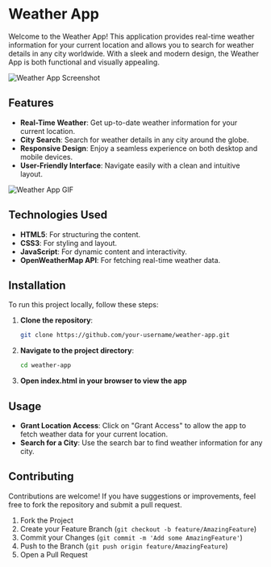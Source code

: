 # Weather App

Welcome to the Weather App! This application provides real-time weather information for your current location and allows you to search for weather details in any city worldwide. With a sleek and modern design, the Weather App is both functional and visually appealing.

![Weather App Screenshot]()

## Features

- **Real-Time Weather**: Get up-to-date weather information for your current location.
- **City Search**: Search for weather details in any city around the globe.
- **Responsive Design**: Enjoy a seamless experience on both desktop and mobile devices.
- **User-Friendly Interface**: Navigate easily with a clean and intuitive layout.

![Weather App GIF](path/to/your/animated.gif)

## Technologies Used

- **HTML5**: For structuring the content.
- **CSS3**: For styling and layout.
- **JavaScript**: For dynamic content and interactivity.
- **OpenWeatherMap API**: For fetching real-time weather data.

## Installation

To run this project locally, follow these steps:

1. **Clone the repository**:
   ```bash
   git clone https://github.com/your-username/weather-app.git

2. **Navigate to the project directory**:
   ```bash
   cd weather-app
3. **Open index.html in your browser to view the app**

## Usage

- **Grant Location Access**: Click on "Grant Access" to allow the app to fetch weather data for your current location.
- **Search for a City**: Use the search bar to find weather information for any city.

## Contributing

Contributions are welcome! If you have suggestions or improvements, feel free to fork the repository and submit a pull request.

1. Fork the Project
2. Create your Feature Branch (`git checkout -b feature/AmazingFeature`)
3. Commit your Changes (`git commit -m 'Add some AmazingFeature'`)
4. Push to the Branch (`git push origin feature/AmazingFeature`)
5. Open a Pull Request



